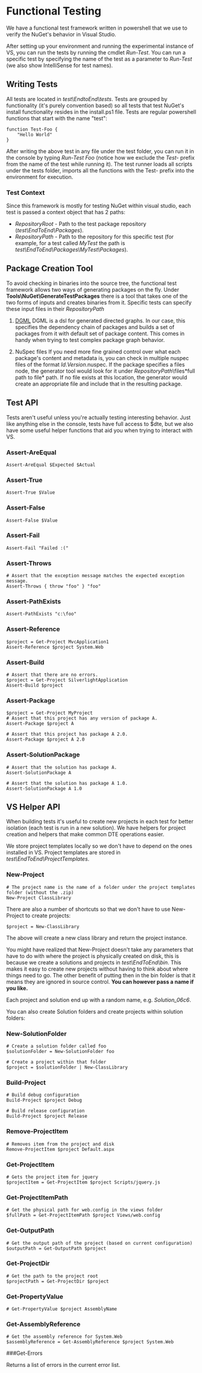 ﻿# Functional Testing

We have a functional test framework written in powershell that we use to verify the NuGet's behavior in Visual Studio.

After setting up your environment and running the experimental instance of VS, you can run the tests by 
running the cmdlet *Run-Test*. You can run a specific test by specifying the name of the test as a 
parameter to *Run-Test* (we also show IntelliSense for test names).

## Writing Tests

All tests are located in *test\EndtoEnd\tests*. Tests are grouped by functionality (it's purely convention based) 
so all tests that test NuGet's install functionality resides in the install.ps1 file. 
Tests are regular powershell functions that start with the name "test":

	function Test-Foo {
		"Hello World"
	}

After writing the above test in any file under the test folder, you can run it in the console by typing 
*Run-Test Foo* (notice how we exclude the *Test-* prefix from the name of the test while running it). 
The test runner loads all scripts under the tests folder, imports all the functions with the Test- prefix into the 
environment for execution.

### Test Context

Since this framework is mostly for testing NuGet within visual studio, each test is passed a context object that has 2 paths:

* *RepositoryRoot* - Path to the test package repository (*test\EndToEnd\Packages*).
* *RepositoryPath* - Path to the repository for this specific test (for example, for a test called *MyTest* the path is *test\EndToEnd\Packages\MyTest\Packages*).

## Package Creation Tool

To avoid checking in binaries into the source tree, the functional test framework allows two ways of generating packages on the fly.  Under **Tools\NuGet\GenerateTestPackages** there is a tool that takes one of the two forms of inputs
and creates binaries from it. Specific tests can specify these input files in their *RepositoryPath*

1) [DGML](http://blogs.msdn.com/b/camerons/archive/2009/01/26/directed-graph-markup-language-dgml.aspx)
DGML is a dsl for generated directed graphs. In our case, this specifies the dependency chain of packages and builds a set of packages from it with default set of package content.
This comes in handy when trying to test complex package graph behavior.

2) NuSpec files
If you need more fine grained control over what each package's content and metadata is, you can check in multiple nuspec files of the format *Id*.*Version*.nuspec. If the package specifies a files node,
the generator tool would look for it under *RepositoryPath*\files\*full path to file* path. If no file exists at this location, the generator would create an appropriate file and include that in the resulting package.

## Test API

Tests aren't useful unless you're actually testing interesting behavior. Just like anything else in the console, 
tests have full access to $dte, but we also have some useful helper functions that aid you when trying to interact with VS.

### Assert-AreEqual

	Assert-AreEqual $Expected $Actual

### Assert-True

	Assert-True $Value

### Assert-False

	Assert-False $Value

### Assert-Fail

	Assert-Fail "Failed :("

### Assert-Throws

	# Assert that the exception message matches the expected exception message.
	Assert-Throws { throw "foo" } "foo"

### Assert-PathExists

	Assert-PathExists "c:\foo"

### Assert-Reference

	$project = Get-Project MvcApplication1
	Assert-Reference $project System.Web

### Assert-Build

	# Assert that there are no errors.
	$project = Get-Project SilverlightApplication
	Assert-Build $project

### Assert-Package


	$project = Get-Project MyProject
	# Assert that this project has any version of package A.
	Assert-Package $project A

	# Assert that this project has package A 2.0.
	Assert-Package $project A 2.0

### Assert-SolutionPackage

	# Assert that the solution has package A.
	Assert-SolutionPackage A

	# Assert that the solution has package A 1.0.
	Assert-SolutionPackage A 1.0

## VS Helper API

When building tests it's useful to create new projects in each test for better isolation 
(each test is run in a new solution). We have helpers for project creation and helpers that make common 
DTE operations easier.

We store project templates locally so we don't have 
to depend on the ones installed in VS. Project templates are stored in 
*test\EndToEnd\ProjectTemplates*.

### New-Project

	# The project name is the name of a folder under the project templates folder (without the .zip)
	New-Project ClassLibrary

There are also a number of shortcuts so that we don't have to use New-Project to create projects:

	$project = New-ClassLibrary

The above will create a new class library and return the project instance.

You might have realized that New-Project doesn't take any parameters that 
have to do with where the project is physically created on disk, this is 
because we create a solutions and projects in *test\EndToEnd\bin*. 
This makes it easy to create new projects without having to think about 
where things need to go. The other benefit of putting then in the bin folder 
is that it means they are ignored in source control. 
**You can however pass a name if you like.**

Each project and solution end up with a random name, e.g. *Solution_06c6*.

You can also create Solution folders and create projects within solution folders:

### New-SolutionFolder

	# Create a solution folder called foo
	$solutionFolder = New-SolutionFolder foo

	# Create a project within that folder
	$project = $solutionFolder | New-ClassLibrary

### Build-Project

	# Build debug configuration
	Build-Project $project Debug

	# Build release configuration
	Build-Project $project Release

### Remove-ProjectItem

	# Removes item from the project and disk
	Remove-ProjectItem $project Default.aspx

### Get-ProjectItem

	# Gets the project item for jquery
	$projectItem = Get-ProjectItem $project Scripts/jquery.js

### Get-ProjectItemPath

	# Get the physical path for web.config in the views folder
	$fullPath = Get-ProjectItemPath $project Views/web.config

### Get-OutputPath

	# Get the output path of the project (based on current configuration)
	$outputPath = Get-OutputPath $project

### Get-ProjectDir

	# Get the path to the project root
	$projectPath = Get-ProjectDir $project

### Get-PropertyValue

	# Get-PropertyValue $project AssemblyName

### Get-AssemblyReference

	# Get the assembly reference for System.Web
	$assemblyReference = Get-AssemblyReference $project System.Web

###Get-Errors

Returns a list of errors in the current error list.